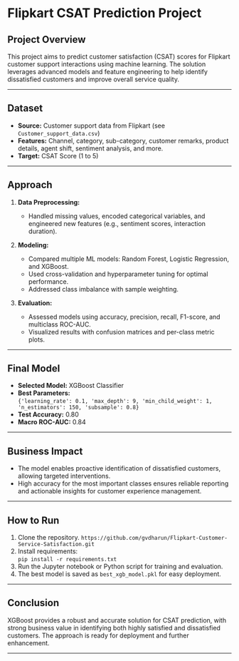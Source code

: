 # Flipkart CSAT Prediction Project

## Project Overview

This project aims to predict customer satisfaction (CSAT) scores for Flipkart customer support interactions using machine learning. The solution leverages advanced models and feature engineering to help identify dissatisfied customers and improve overall service quality.

---

## Dataset

- **Source:** Customer support data from Flipkart (see `Customer_support_data.csv`)
- **Features:** Channel, category, sub-category, customer remarks, product details, agent shift, sentiment analysis, and more.
- **Target:** CSAT Score (1 to 5)

---

## Approach

1. **Data Preprocessing:**  
   - Handled missing values, encoded categorical variables, and engineered new features (e.g., sentiment scores, interaction duration).

2. **Modeling:**  
   - Compared multiple ML models: Random Forest, Logistic Regression, and XGBoost.
   - Used cross-validation and hyperparameter tuning for optimal performance.
   - Addressed class imbalance with sample weighting.

3. **Evaluation:**  
   - Assessed models using accuracy, precision, recall, F1-score, and multiclass ROC-AUC.
   - Visualized results with confusion matrices and per-class metric plots.

---

## Final Model

- **Selected Model:** XGBoost Classifier
- **Best Parameters:**  
  `{'learning_rate': 0.1, 'max_depth': 9, 'min_child_weight': 1, 'n_estimators': 150, 'subsample': 0.8}`
- **Test Accuracy:** 0.80
- **Macro ROC-AUC:** 0.84

---

## Business Impact

- The model enables proactive identification of dissatisfied customers, allowing targeted interventions.
- High accuracy for the most important classes ensures reliable reporting and actionable insights for customer experience management.

---

## How to Run

1. Clone the repository.
   `https://github.com/gvdharun/Flipkart-Customer-Service-Satisfaction.git`
3. Install requirements:  
   `pip install -r requirements.txt`
4. Run the Jupyter notebook or Python script for training and evaluation.
5. The best model is saved as `best_xgb_model.pkl` for easy deployment.

---

## Conclusion

XGBoost provides a robust and accurate solution for CSAT prediction, with strong business value in identifying both highly satisfied and dissatisfied customers. The approach is ready for deployment and further enhancement.

---
